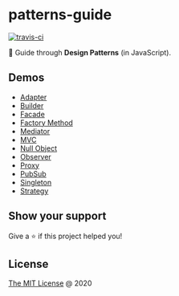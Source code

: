 # patterns-guide

[![travis-ci](https://api.travis-ci.com/piecioshka/patterns-guide.svg?branch=master)](https://app.travis-ci.com/github/piecioshka/patterns-guide)

📘 Guide through **Design Patterns** (in JavaScript).

## Demos

* [Adapter](demo/adapter/)
* [Builder](demo/builder/)
* [Facade](demo/facade/)
* [Factory Method](demo/factory-method/)
* [Mediator](demo/mediator/)
* [MVC](demo/mvc/)
* [Null Object](demo/null-object/)
* [Observer](demo/observer/)
* [Proxy](demo/proxy/)
* [PubSub](demo/pubsub/)
* [Singleton](demo/singleton/)
* [Strategy](demo/strategy/)

## Show your support

Give a ⭐️ if this project helped you!

## License

[The MIT License](http://piecioshka.mit-license.org) @ 2020
